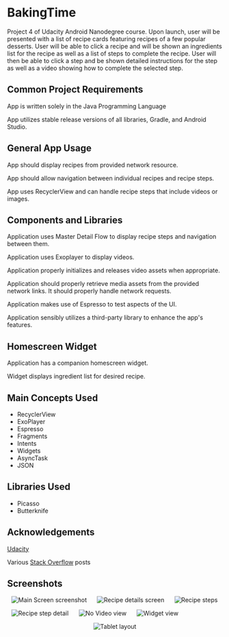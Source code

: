 # BakingTime
Project 4 of Udacity Android Nanodegree course. Upon launch, user will be presented with a list of recipe cards featuring recipes of a few popular desserts. User will be able to click a recipe and will be shown an ingredients list for the recipe as well as a list of steps to complete the recipe. User will then be able to click a step and be shown detailed instructions for the step as well as a video showing how to complete the selected step. 
<h2>Common Project Requirements</h2>
<p>App is written solely in the Java Programming Language</p>
<p>App utilizes stable release versions of all libraries, Gradle, and Android Studio.</p>
<h2>General App Usage</h2>
<p>App should display recipes from provided network resource.</p>
<p>App should allow navigation between individual recipes and recipe steps.</p>
<p>App uses RecyclerView and can handle recipe steps that include videos or images.</p>
<h2>Components and Libraries</h2>
<p>Application uses Master Detail Flow to display recipe steps and navigation between them.</p>
<p>Application uses Exoplayer to display videos.</p>
<p>Application properly initializes and releases video assets when appropriate.</p>
<p>Application should properly retrieve media assets from the provided network links. It should properly handle network requests.</p>
<p>Application makes use of Espresso to test aspects of the UI.</p>
<p>Application sensibly utilizes a third-party library to enhance the app's features.</p>
<h2>Homescreen Widget</h2>
<p>Application has a companion homescreen widget.</p>
<p>Widget displays ingredient list for desired recipe.</p>
<h2>Main Concepts Used</h2>
<ul><li>RecyclerView</li>
  <li>ExoPlayer</li>
  <li>Espresso</li>
  <li>Fragments</li>
  <li>Intents</li>
  <li>Widgets</li>
  <li>AsyncTask</li>
  <li>JSON</li></ul>
  <h2>Libraries Used</h2>
  <ul><li>Picasso</li>
  <li>Butterknife</li></ul>
<h2>Acknowledgements</h2>
<p><a href="https://www.udacity.com">Udacity</a></p>
<p>Various <a href="https://stackoverflow.com/">Stack Overflow</a> posts</p>
<h2>Screenshots</h2>
<p><img src="https://user-images.githubusercontent.com/22454498/45637278-a65c4080-ba6f-11e8-9b77-8644678e3094.png" alt="Main Screen screenshot" hspace="10">
<img src="https://user-images.githubusercontent.com/22454498/45638291-677bba00-ba72-11e8-94ac-6bcf393347d0.png" alt="Recipe details screen" hspace="10">
<img src="https://user-images.githubusercontent.com/22454498/45638740-b118d480-ba73-11e8-9ab6-086bef25990e.png" alt="Recipe steps" hspace="10">
<p><img src="https://user-images.githubusercontent.com/22454498/45648870-57be9e80-ba8f-11e8-8563-6261282904f1.png" alt="Recipe step detail" hspace="10">
<img src="https://user-images.githubusercontent.com/22454498/45649032-ca2f7e80-ba8f-11e8-8ec3-35ff56f625a5.png" alt="No Video view" hspace="10">
  <img src="https://user-images.githubusercontent.com/22454498/45649158-2b575200-ba90-11e8-8d64-a5f195e43da4.png" alt="Widget view" hspace="10"></p>
<p align="center"><img src="https://user-images.githubusercontent.com/22454498/45649610-758d0300-ba91-11e8-87ac-732a8403c934.png" alt="Tablet layout"></p>
